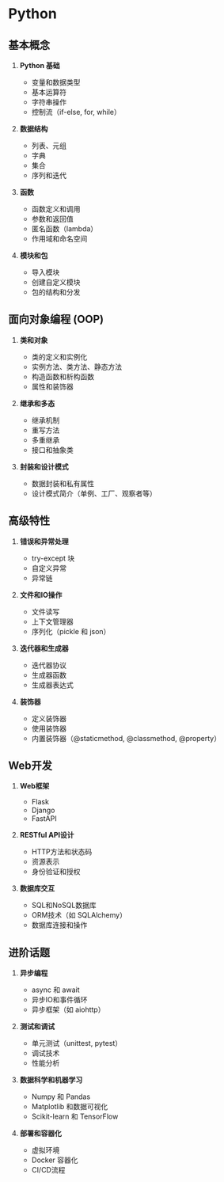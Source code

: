 # Python 

## 基本概念
1. **Python 基础**
   - 变量和数据类型
   - 基本运算符
   - 字符串操作
   - 控制流（if-else, for, while）

2. **数据结构**
   - 列表、元组
   - 字典
   - 集合
   - 序列和迭代

3. **函数**
   - 函数定义和调用
   - 参数和返回值
   - 匿名函数（lambda）
   - 作用域和命名空间

4. **模块和包**
   - 导入模块
   - 创建自定义模块
   - 包的结构和分发

## 面向对象编程 (OOP)
1. **类和对象**
   - 类的定义和实例化
   - 实例方法、类方法、静态方法
   - 构造函数和析构函数
   - 属性和装饰器

2. **继承和多态**
   - 继承机制
   - 重写方法
   - 多重继承
   - 接口和抽象类

3. **封装和设计模式**
   - 数据封装和私有属性
   - 设计模式简介（单例、工厂、观察者等）

## 高级特性
1. **错误和异常处理**
   - try-except 块
   - 自定义异常
   - 异常链

2. **文件和IO操作**
   - 文件读写
   - 上下文管理器
   - 序列化（pickle 和 json）

3. **迭代器和生成器**
   - 迭代器协议
   - 生成器函数
   - 生成器表达式

4. **装饰器**
   - 定义装饰器
   - 使用装饰器
   - 内置装饰器（@staticmethod, @classmethod, @property）

## Web开发
1. **Web框架**
   - Flask
   - Django
   - FastAPI

2. **RESTful API设计**
   - HTTP方法和状态码
   - 资源表示
   - 身份验证和授权

3. **数据库交互**
   - SQL和NoSQL数据库
   - ORM技术（如 SQLAlchemy）
   - 数据库连接和操作

## 进阶话题
1. **异步编程**
   - async 和 await
   - 异步IO和事件循环
   - 异步框架（如 aiohttp）

2. **测试和调试**
   - 单元测试（unittest, pytest）
   - 调试技术
   - 性能分析

3. **数据科学和机器学习**
   - Numpy 和 Pandas
   - Matplotlib 和数据可视化
   - Scikit-learn 和 TensorFlow

4. **部署和容器化**
   - 虚拟环境
   - Docker 容器化
   - CI/CD流程
